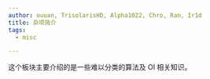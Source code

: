 ```yaml
---
author: ouuan, TrisolarisHD, Alpha1022, Chro, Ran, Ir1d
title: 杂项简介
tags:
  - misc

---
```


这个板块主要介绍的是一些难以分类的算法及 OI 相关知识。

